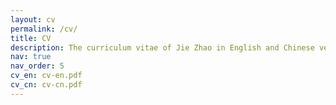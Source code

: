 ```yaml
---
layout: cv
permalink: /cv/
title: CV
description: The curriculum vitae of Jie Zhao in English and Chinese versions are available in a PDF format.
nav: true
nav_order: 5
cv_en: cv-en.pdf
cv_cn: cv-cn.pdf
---
```

